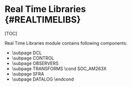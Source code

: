 # Real Time Libraries {#REALTIMELIBS}

[TOC]

Real Time Libraries module contains following components:

- \subpage DCL
- \subpage CONTROL
- \subpage OBSERVERS
- \subpage TRANSFORMS
\cond SOC_AM263X
- \subpage SFRA
- \subpage DATALOG
\endcond